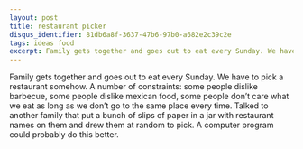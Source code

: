 ```yaml
---
layout: post
title: restaurant picker
disqus_identifier: 81db6a8f-3637-47b6-97b0-a682e2c39c2e
tags: ideas food
excerpt: Family gets together and goes out to eat every Sunday. We have to pick a restaurant somehow.
---
```


Family gets together and goes out to eat every Sunday. We have to pick a restaurant somehow. A number of constraints: some people dislike barbecue, some people dislike mexican food, some people don’t care what we eat as long as we don’t go to the same place every time. Talked to another family that put a bunch of slips of paper in a jar with restaurant names on them and drew them at random to pick. A computer program could probably do this better.